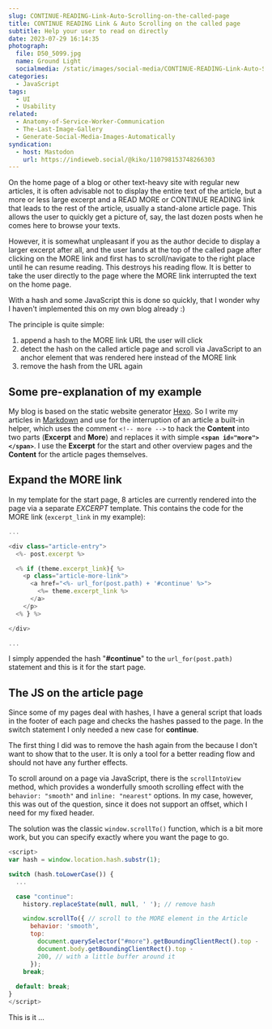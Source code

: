 ```yaml
---
slug: CONTINUE-READING-Link-Auto-Scrolling-on-the-called-page
title: CONTINUE READING Link & Auto Scrolling on the called page
subtitle: Help your user to read on directly
date: 2023-07-29 16:14:35
photograph:
  file: D50_5099.jpg
  name: Ground Light
  socialmedia: /static/images/social-media/CONTINUE-READING-Link-Auto-Scrolling-on-the-called-page.png
categories:
  - JavaScript
tags:
  - UI
  - Usability
related:
  - Anatomy-of-Service-Worker-Communication
  - The-Last-Image-Gallery
  - Generate-Social-Media-Images-Automatically
syndication:
  - host: Mastodon
    url: https://indieweb.social/@kiko/110798153748266303
---
```


On the home page of a blog or other text-heavy site with regular new articles, it is often advisable not to display the entire text of the article, but a more or less large excerpt and a READ MORE or CONTINUE READING link that leads to the rest of the article, usually a stand-alone article page. This allows the user to quickly get a picture of, say, the last dozen posts when he comes here to browse your texts.

However, it is somewhat unpleasant if you as the author decide to display a larger excerpt after all, and the user lands at the top of the called page after clicking on the MORE link and first has to scroll/navigate to the right place until he can resume reading. This destroys his reading flow. It is better to take the user directly to the page where the MORE link interrupted the text on the home page.

With a hash and some JavaScript this is done so quickly, that I wonder why I haven't implemented this on my own blog already :)

<!-- more -->

The principle is quite simple:

1. append a hash to the MORE link URL the user will click
2. detect the hash on the called article page and scroll via JavaScript to an anchor element that was rendered here instead of the MORE link
3. remove the hash from the URL again

## Some pre-explanation of my example

My blog is based on the static website generator [Hexo](https://hexo.io). So I write my articles in [Markdown](https://en.wikipedia.org/wiki/Markdown) and use for the interruption of an article a built-in helper, which uses the comment ``<!-- more -->`` to hack the **Content** into two parts (**Excerpt** and **More**) and replaces it with simple **``<span id="more"></span>``**. I use the **Excerpt** for the start and other overview pages and the **Content** for the article pages themselves.

## Expand the MORE link

In my template for the start page, 8 articles are currently rendered into the page via a separate *EXCERPT* template. This contains the code for the MORE link (``excerpt_link`` in my example):

```js ../layout/partial/excerpt.ejs
...

<div class="article-entry">
  <%- post.excerpt %>

  <% if (theme.excerpt_link){ %>
    <p class="article-more-link">
      <a href="<%- url_for(post.path) + '#continue' %>">
        <%= theme.excerpt_link %>
      </a>
    </p>
  <% } %>

</div>

...
```

I simply appended the hash "**#continue**" to the ``url_for(post.path)`` statement and this is it for the start page.

## The JS on the article page

Since some of my pages deal with hashes, I have a general script that loads in the footer of each page and checks the hashes passed to the page. In the switch statement I only needed a new case for **continue**.

The first thing I did was to remove the hash again from the because I don't want to show that to the user. It is only a tool for a better reading flow and should not have any further effects.

To scroll around on a page via JavaScript, there is the ``scrollIntoView`` method, which provides a wonderfully smooth scrolling effect with the ``behavior: "smooth"`` and ``inline: "nearest"`` options. In my case, however, this was out of the question, since it does not support an offset, which I need for my fixed header.

The solution was the classic ``window.scrollTo()`` function, which is a bit more work, but you can specify exactly where you want the page to go.

```js ../layout/partial/after-footer.ejs
<script>
var hash = window.location.hash.substr(1);

switch (hash.toLowerCase()) {
  ...

  case "continue":
    history.replaceState(null, null, ' '); // remove hash

    window.scrollTo({ // scroll to the MORE element in the Article
      behavior: 'smooth',
      top:
        document.querySelector("#more").getBoundingClientRect().top -
        document.body.getBoundingClientRect().top -
        200, // with a little buffer around it
      });
    break;
  
  default: break;
}
</script>
```

This is it ...